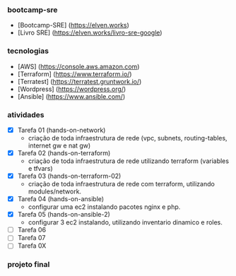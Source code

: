 ### bootcamp-sre
- [Bootcamp-SRE] (https://elven.works)
- [Livro SRE] (https://elven.works/livro-sre-google)

### tecnologias
- [AWS] (https://console.aws.amazon.com)
- [Terraform] (https://www.terraform.io/)
- [Terratest] (https://terratest.gruntwork.io/)
- [Wordpress] (https://wordpress.org/)
- [Ansible] (https://www.ansible.com/)

### atividades
- [x] Tarefa 01 (hands-on-network)
	* criação de toda infraestrutura de rede (vpc, subnets, routing-tables, internet gw e nat gw)
- [x] Tarefa 02 (hands-on-terraform)
	* criação de toda infraestrutura de rede utilizando terraform (variables e tfvars)
- [x] Tarefa 03 (hands-on-terraform-02)
	* criação de toda infraestrutura de rede com terraform, utilizando modules/network.
- [x] Tarefa 04 (hands-on-ansible)
	* configurar uma ec2 instalando pacotes nginx e php.
- [x] Tarefa 05 (hands-on-ansible-2)
	* configurar 3 ec2 instalando, utilizando inventario dinamico e roles.
- [ ] Tarefa 06
- [ ] Tarefa 07
- [ ] Tarefa 0X 

### projeto final
